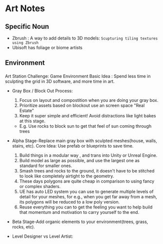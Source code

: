 # Art Notes

## Specific Noun
- Zbrush : A way to add details to 3D models: `Scupturing tiling textures using Zbrush`
- Ubisoft has foliage or biome artists

## Environment

###
Art Station Challenge: Game Environment
Basic Idea : Spend less time in sculpting the grid in 3D software, and more time in art.

- Gray Box / Block Out Process:
  1. Focus on layout and compostition when you are doing your gray box.
  2. Prioritize assets based on blockout use an screen space "Real Estate"
  3. Keep it super simple and efficient! Avoid distractions like light bakes at this stage.
    - E.g. Use rocks to block sun to get that feel of sun coming through trees
- Alpha Stage-Replace main gray box with sculpted meshes(house, walls, stairs, etc).
  Core Idea: Use prefab or blueprints to save time.
  1. Build things in a modular way , and trans into Unity or Unreal Engine.
  2. Build model as large as possible, and use the largest one as standard for smaller ones.
  3. Smash trees and rocks to the ground, it doesn't have to be stitched to look like completely airtight to the geometry.
  4. These days polygons are quite cheap in comparison to using fancy or complex shaders. 
  5. UE has auto LED system you can use to generate multiple levels of detail for your meshes, for e.g., when you get far away from a mesh, its polygons will be reduced to a low poly version.
  6. Reuse everything you can to get the feeling you want to help build that momentum and motivation to carry yourself to the end.
- Beta Stage-Add organic elements to your environment(trees, grass, rocks, etc).

- Level Designer vs Level Artist:
